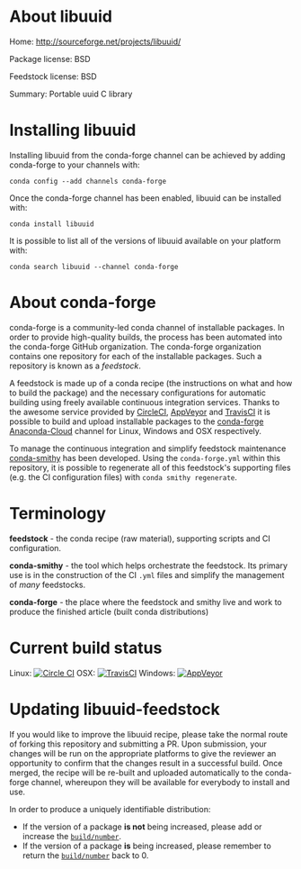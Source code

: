 About libuuid
=============

Home: http://sourceforge.net/projects/libuuid/

Package license: BSD

Feedstock license: BSD

Summary: Portable uuid C library



Installing libuuid
==================

Installing libuuid from the conda-forge channel can be achieved by adding conda-forge to your channels with:

```
conda config --add channels conda-forge
```

Once the conda-forge channel has been enabled, libuuid can be installed with:

```
conda install libuuid
```

It is possible to list all of the versions of libuuid available on your platform with:

```
conda search libuuid --channel conda-forge
```


About conda-forge
=================

conda-forge is a community-led conda channel of installable packages.
In order to provide high-quality builds, the process has been automated into the
conda-forge GitHub organization. The conda-forge organization contains one repository 
for each of the installable packages. Such a repository is known as a *feedstock*.

A feedstock is made up of a conda recipe (the instructions on what and how to build
the package) and the necessary configurations for automatic building using freely
available continuous integration services. Thanks to the awesome service provided by
[CircleCI](https://circleci.com/), [AppVeyor](http://www.appveyor.com/)
and [TravisCI](https://travis-ci.org/) it is possible to build and upload installable
packages to the [conda-forge](https://anaconda.org/conda-forge)
[Anaconda-Cloud](http://docs.anaconda.org/) channel for Linux, Windows and OSX respectively.

To manage the continuous integration and simplify feedstock maintenance
[conda-smithy](http://github.com/conda-forge/conda-smithy) has been developed.
Using the ``conda-forge.yml`` within this repository, it is possible to regenerate all of
this feedstock's supporting files (e.g. the CI configuration files) with ``conda smithy regenerate``.


Terminology
===========

**feedstock** - the conda recipe (raw material), supporting scripts and CI configuration.

**conda-smithy** - the tool which helps orchestrate the feedstock.
                   Its primary use is in the construction of the CI ``.yml`` files
                   and simplify the management of *many* feedstocks.

**conda-forge** - the place where the feedstock and smithy live and work to
                  produce the finished article (built conda distributions)

Current build status
====================
Linux: [![Circle CI](https://circleci.com/gh/conda-forge/libuuid-feedstock.svg?style=svg)](https://circleci.com/gh/conda-forge/libuuid-feedstock)
OSX: [![TravisCI](https://travis-ci.org/conda-forge/libuuid-feedstock.svg?branch=master)](https://travis-ci.org/conda-forge/libuuid-feedstock) 
Windows: [![AppVeyor](https://ci.appveyor.com/api/projects/status/github/conda-forge/libuuid-feedstock?svg=True)](https://ci.appveyor.com/project/conda-forge/libuuid-feedstock/branch/master)


Updating libuuid-feedstock
==========================

If you would like to improve the libuuid recipe, please take the normal
route of forking this repository and submitting a PR. Upon submission, your changes will
be run on the appropriate platforms to give the reviewer an opportunity to confirm that the
changes result in a successful build. Once merged, the recipe will be re-built and uploaded
automatically to the conda-forge channel, whereupon they will be available for everybody to
install and use.

In order to produce a uniquely identifiable distribution:
 * If the version of a package **is not** being increased, please add or increase
   the [``build/number``](http://conda.pydata.org/docs/building/meta-yaml.html#build-number-and-string). 
 * If the version of a package **is** being increased, please remember to return
   the [``build/number``](http://conda.pydata.org/docs/building/meta-yaml.html#build-number-and-string)
   back to 0.
